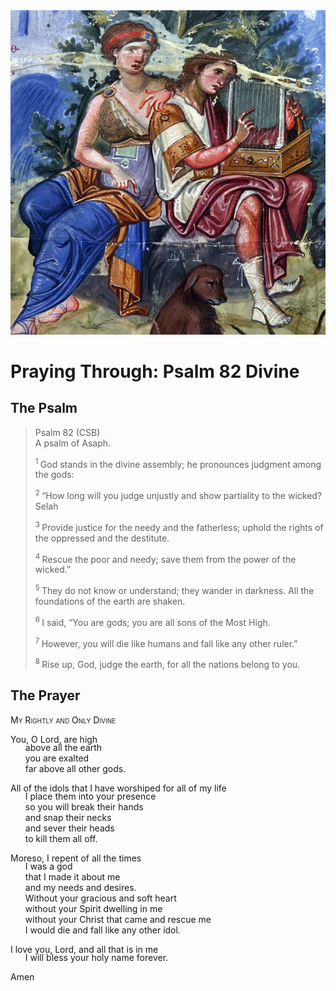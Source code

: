 <img class="intro-right" src="../images/art-paris-psalter.jpg">

<style>
  li {list-style-type: none;}
  p + ul {
    margin-top: -18px;
}
</style>

# Praying Through: Psalm 82 Divine

## The Psalm

>Psalm 82 (CSB)    
> A psalm of Asaph. 
>
><sup> 1 </sup> God stands in the divine assembly; he pronounces judgment among the gods: 
>
><sup> 2 </sup> “How long will you judge unjustly and show partiality to the wicked? Selah 
>
><sup> 3 </sup> Provide justice for the needy and the fatherless; uphold the rights of the oppressed and the destitute. 
>
><sup> 4 </sup> Rescue the poor and needy; save them from the power of the wicked.” 
>
><sup> 5 </sup> They do not know or understand; they wander in darkness. All the foundations of the earth are shaken. 
>
><sup> 6 </sup> I said, “You are gods; you are all sons of the Most High. 
>
><sup> 7 </sup> However, you will die like humans and fall like any other ruler.” 
>
><sup> 8 </sup> Rise up, God, judge the earth, for all the nations belong to you.

## The Prayer

<div style="font-variant: small-caps;">
My Rightly and Only Divine
</div>

You, O Lord, are high
* above all the earth
* you are exalted
* far above all other gods.

All of the idols that I have worshiped for all of my life
* I place them into your presence
* so you will break their hands
* and snap their necks
* and sever their heads
* to kill them all off.

Moreso, I repent of all the times
* I was a god
* that I made it about me
* and my needs and desires.
* Without your gracious and soft heart
* without your Spirit dwelling in me
* without your Christ that came and rescue me
* I would die and fall like any other idol.

I love you, Lord, and all that is in me
* I will bless your holy name forever.

Amen
